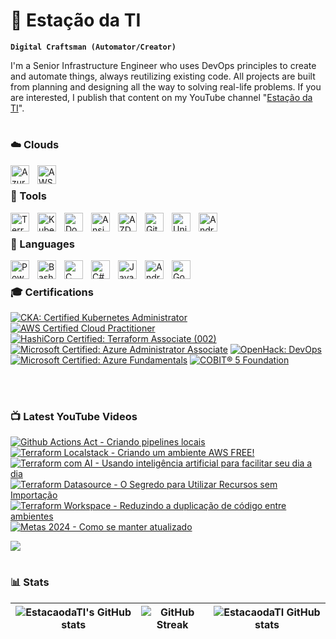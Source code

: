 # 🚂 Estação da TI

**`Digital Craftsman (Automator/Creator)`**

I'm a Senior Infrastructure Engineer who uses DevOps principles to create and automate things, always reutilizing existing code. All projects are built from planning and designing all the way to solving real-life problems.
If you are interested, I publish that content on my YouTube channel "[Estação da TI][youtube]".

#

### ☁️ Clouds 

<img align="left" alt="Azure" width="30px" style="padding-right:10px;" src="https://cdn.jsdelivr.net/gh/devicons/devicon@latest/icons/azure/azure-original.svg" />
<img align="left" alt="AWS" width="30px" style="padding-right:10px;" src="https://cdn.jsdelivr.net/gh/devicons/devicon@latest/icons/amazonwebservices/amazonwebservices-original-wordmark.svg" />

</br>

### 🧰 Tools 

<img align="left" alt="Terraform" width="30px" style="padding-right:10px;" src="https://cdn.jsdelivr.net/gh/devicons/devicon@latest/icons/terraform/terraform-original.svg"/>
<img align="left" alt="Kubernetes" width="30px" style="padding-right:10px;" src="https://cdn.jsdelivr.net/gh/devicons/devicon@latest/icons/kubernetes/kubernetes-original.svg" />
<img align="left" alt="Docker" width="30px" style="padding-right:10px;" src="https://cdn.jsdelivr.net/gh/devicons/devicon@latest/icons/docker/docker-original.svg" />
<img align="left" alt="Ansible" width="30px" style="padding-right:10px;" src="https://cdn.jsdelivr.net/gh/devicons/devicon@latest/icons/ansible/ansible-original-wordmark.svg" />
<img align="left" alt="AZDevOps" width="30px" style="padding-right:10px;" src="https://cdn.jsdelivr.net/gh/devicons/devicon@latest/icons/azuredevops/azuredevops-original.svg" />
<img align="left" alt="GitHubActions" width="30px" style="padding-right:10px;" src="https://cdn.jsdelivr.net/gh/devicons/devicon@latest/icons/githubactions/githubactions-plain.svg" />
<img align="left" alt="Unity" width="30px" style="padding-right:10px;" src="https://cdn.jsdelivr.net/gh/devicons/devicon@latest/icons/unity/unity-plain-wordmark.svg" />
<img align="left" alt="AndroidStudio" width="30px" style="padding-right:10px;" src="https://cdn.jsdelivr.net/gh/devicons/devicon@latest/icons/androidstudio/androidstudio-original.svg" />

</br>

### 📜 Languages 

<img align="left" alt="Powershell" width="30px" style="padding-right:10px;" src="https://cdn.jsdelivr.net/gh/devicons/devicon@latest/icons/powershell/powershell-plain.svg" />
<img align="left" alt="Bash" width="30px" style="padding-right:10px;" src="https://cdn.jsdelivr.net/gh/devicons/devicon@latest/icons/bash/bash-original.svg" />
<img align="left" alt="C" width="30px" style="padding-right:10px;" src="https://cdn.jsdelivr.net/gh/devicons/devicon@latest/icons/c/c-line.svg" />
<img align="left" alt="C#" width="30px" style="padding-right:10px;" src="https://cdn.jsdelivr.net/gh/devicons/devicon@latest/icons/csharp/csharp-line.svg" />
<img align="left" alt="Java" width="30px" style="padding-right:10px;" src="https://cdn.jsdelivr.net/gh/devicons/devicon@latest/icons/java/java-original.svg" />
<img align="left" alt="Android" width="30px" style="padding-right:10px;" src="https://cdn.jsdelivr.net/gh/devicons/devicon@latest/icons/android/android-original.svg" />
<img align="left" alt="Go" width="30px" style="padding-right:10px;" src="https://cdn.jsdelivr.net/gh/devicons/devicon@latest/icons/go/go-original.svg" />

</br>

### 🎓 Certifications

<!--START_SECTION:badges-->
[![CKA: Certified Kubernetes Administrator](https://images.credly.com/size/110x110/images/8b8ed108-e77d-4396-ac59-2504583b9d54/cka_from_cncfsite__281_29.png)](http://www.credly.com/badges/ffa10f6f-0653-488d-b31a-f74399aa677c "CKA: Certified Kubernetes Administrator")
[![AWS Certified Cloud Practitioner](https://images.credly.com/size/110x110/images/00634f82-b07f-4bbd-a6bb-53de397fc3a6/image.png)](http://www.credly.com/badges/282bd9ef-b410-473b-ab35-91cdcc00fea3 "AWS Certified Cloud Practitioner")
[![HashiCorp Certified: Terraform Associate (002)](https://images.credly.com/size/110x110/images/99289602-861e-4929-8277-773e63a2fa6f/image.png)](http://www.credly.com/badges/3af8227d-09ab-4b32-bfef-d753fd2c93ff "HashiCorp Certified: Terraform Associate (002)")
[![Microsoft Certified: Azure Administrator Associate](https://images.credly.com/size/110x110/images/336eebfc-0ac3-4553-9a67-b402f491f185/azure-administrator-associate-600x600.png)](http://www.credly.com/badges/a69fb981-a6dd-439d-93c6-5ddaeb863111 "Microsoft Certified: Azure Administrator Associate")
[![OpenHack: DevOps](https://images.credly.com/size/110x110/images/0384f554-6401-42d2-b494-02a6d2fd3013/DevOps.png)](http://www.credly.com/badges/5f717949-8f37-4c26-8238-3290bb1718f5 "OpenHack: DevOps")
[![Microsoft Certified: Azure Fundamentals](https://images.credly.com/size/110x110/images/be8fcaeb-c769-4858-b567-ffaaa73ce8cf/image.png)](http://www.credly.com/badges/0a089b91-cfd8-4f01-bf0f-b47239e87025 "Microsoft Certified: Azure Fundamentals")
[![COBIT® 5 Foundation](https://images.credly.com/size/110x110/images/9e1bf845-1d7e-488b-abc9-3268b03cbff8/COBIT_5_-_Foundation_600px.png)](http://www.credly.com/badges/4c2d57fb-2d51-4b37-b39b-1e5d37086747 "COBIT® 5 Foundation")
<!--END_SECTION:badges-->

</br>

#

### 📺 Latest YouTube Videos

<!-- BEGIN YOUTUBE-CARDS -->
[![Github Actions Act - Criando pipelines locais](https://ytcards.demolab.com/?id=LMF6HEA-FD0&title=Github+Actions+Act+-+Criando+pipelines+locais&lang=en&timestamp=1708772855&background_color=%230d1117&title_color=%23ffffff&stats_color=%23dedede&max_title_lines=1&width=250&border_radius=5&duration=938 "Github Actions Act - Criando pipelines locais")](https://www.youtube.com/watch?v=LMF6HEA-FD0)
[![Terraform Localstack - Criando um ambiente AWS FREE!](https://ytcards.demolab.com/?id=OMEf3XGyof8&title=Terraform+Localstack+-+Criando+um+ambiente+AWS+FREE%21&lang=en&timestamp=1707265653&background_color=%230d1117&title_color=%23ffffff&stats_color=%23dedede&max_title_lines=1&width=250&border_radius=5&duration=669 "Terraform Localstack - Criando um ambiente AWS FREE!")](https://www.youtube.com/watch?v=OMEf3XGyof8)
[![Terraform com AI - Usando inteligência artificial para facilitar seu dia a dia](https://ytcards.demolab.com/?id=In_aCz4JCa4&title=Terraform+com+AI+-+Usando+intelig%C3%AAncia+artificial+para+facilitar+seu+dia+a+dia&lang=en&timestamp=1706659817&background_color=%230d1117&title_color=%23ffffff&stats_color=%23dedede&max_title_lines=1&width=250&border_radius=5&duration=361 "Terraform com AI - Usando inteligência artificial para facilitar seu dia a dia")](https://www.youtube.com/watch?v=In_aCz4JCa4)
[![Terraform Datasource - O Segredo para Utilizar Recursos sem Importação](https://ytcards.demolab.com/?id=eRyFJWvB3ow&title=Terraform+Datasource+-+O+Segredo+para+Utilizar+Recursos+sem+Importa%C3%A7%C3%A3o&lang=en&timestamp=1706002083&background_color=%230d1117&title_color=%23ffffff&stats_color=%23dedede&max_title_lines=1&width=250&border_radius=5&duration=311 "Terraform Datasource - O Segredo para Utilizar Recursos sem Importação")](https://www.youtube.com/watch?v=eRyFJWvB3ow)
[![Terraform Workspace - Reduzindo a duplicação de código entre ambientes](https://ytcards.demolab.com/?id=ex7xrG5TvZQ&title=Terraform+Workspace+-+Reduzindo+a+duplica%C3%A7%C3%A3o+de+c%C3%B3digo+entre+ambientes&lang=en&timestamp=1705316646&background_color=%230d1117&title_color=%23ffffff&stats_color=%23dedede&max_title_lines=1&width=250&border_radius=5&duration=315 "Terraform Workspace - Reduzindo a duplicação de código entre ambientes")](https://www.youtube.com/watch?v=ex7xrG5TvZQ)
[![Metas 2024 - Como se manter atualizado](https://ytcards.demolab.com/?id=PtRtHzF393s&title=Metas+2024+-+Como+se+manter+atualizado&lang=en&timestamp=1704798653&background_color=%230d1117&title_color=%23ffffff&stats_color=%23dedede&max_title_lines=1&width=250&border_radius=5&duration=228 "Metas 2024 - Como se manter atualizado")](https://www.youtube.com/watch?v=PtRtHzF393s)
<!-- END YOUTUBE-CARDS -->

[<img src="https://custom-icon-badges.demolab.com/badge/-Subscribe-red?style=for-the-badge&logo=video&logoColor=white"/>](https://www.youtube.com/@estacaodati)

#

### 📊 Stats
| ![EstacaodaTI's GitHub stats](https://github-readme-stats.vercel.app/api?username=estacaodati&show_icons=true&theme=dark&hide_border=true) |   ![GitHub Streak](https://streak-stats.demolab.com?user=estacaodati&theme=dark&border_radius=4.5&hide_border=true) | ![EstacaodaTI GitHub stats](https://github-readme-stats.vercel.app/api/top-langs/?username=estacaodati&layout=compact&theme=dark&hide_border=true) |
| ------------- | ------------- | ------------- |

[website]: https://www.estacaodati.com.br
[youtube]: https://www.youtube.com/@estacaodati